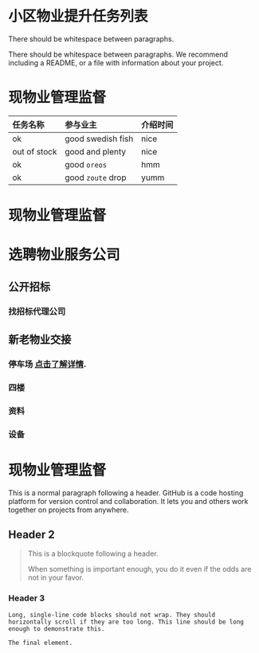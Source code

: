 # 小区物业提升任务列表






There should be whitespace between paragraphs.

There should be whitespace between paragraphs. We recommend including a README, or a file with information about your project.

# 现物业管理监督

| 任务名称        | 参与业主         | 介绍时间 |
|:-------------|:------------------|:------|
| ok           | good swedish fish | nice  |
| out of stock | good and plenty   | nice  |
| ok           | good `oreos`      | hmm   |
| ok           | good `zoute` drop | yumm  |


# 现物业管理监督



# 选聘物业服务公司

## 公开招标

### 找招标代理公司

## 新老物业交接

### 停车场 [点击了解详情](./carpark-benifit.html).

### 四楼

### 资料

### 设备

## 




# 现物业管理监督

This is a normal paragraph following a header. GitHub is a code hosting platform for version control and collaboration. It lets you and others work together on projects from anywhere.

## Header 2

> This is a blockquote following a header.
>
> When something is important enough, you do it even if the odds are not in your favor.

### Header 3


```
Long, single-line code blocks should not wrap. They should horizontally scroll if they are too long. This line should be long enough to demonstrate this.
```

```
The final element.
```
